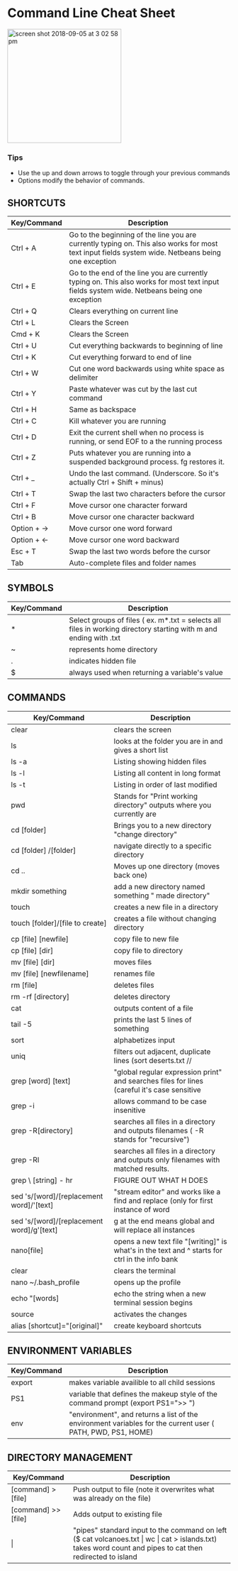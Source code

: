 # Command Line Cheat Sheet

<img width="257" alt="screen shot 2018-09-05 at 3 02 58 pm" src="https://user-images.githubusercontent.com/42748054/45115068-cc531e00-b11c-11e8-92cb-ec22b56b6df0.png">

### Tips
- Use the up and down arrows to toggle through your previous commands
- Options modify the behavior of commands.


## SHORTCUTS

| Key/Command | Description |
| ----------- | ----------- |
| Ctrl + A   | Go to the beginning of the line you are currently typing on.  This also works for most text input fields system wide.  Netbeans being one exception |
| Ctrl + E   | Go to the end of the line you are currently typing on.  This also works for most text input fields system wide.  Netbeans being one exception |
| Ctrl + Q   | Clears everything on current line |
| Ctrl + L   | Clears the Screen |
| Cmd + K    | Clears the Screen |
| Ctrl + U   | Cut everything backwards to beginning of line |
| Ctrl + K   | Cut everything forward to end of line |
| Ctrl + W   | Cut one word backwards using white space as delimiter |
| Ctrl + Y   | Paste whatever was cut by the last cut command |
| Ctrl + H   | Same as backspace |
| Ctrl + C   | Kill whatever you are running |
| Ctrl + D   | Exit the current shell when no process is running, or send EOF to a the running process |
| Ctrl + Z   | Puts whatever you are running into a suspended background process. fg restores it. |
| Ctrl + _   | Undo the last command. (Underscore.  So it's actually Ctrl + Shift + minus) |
| Ctrl + T   | Swap the last two characters before the cursor |
| Ctrl + F   | Move cursor one character forward |
| Ctrl + B   | Move cursor one character backward |
| Option + →  | Move cursor one word forward |
| Option + ←  | Move cursor one word backward |
| Esc + T  | Swap the last two words before the cursor |
| Tab  | Auto-complete files and folder names |


## SYMBOLS

| Key/Command | Description |
| ----------- | ----------- |
| * | Select groups of files ( ex. m*.txt = selects all files in working directory starting with m and ending with .txt |
| ~ | represents home directory | 
| . | indicates hidden file | 
| $ | always used when returning a variable's value | 

## COMMANDS

| Key/Command | Description |
| ----------- | ----------- |
| clear | clears the screen |
| ls | looks at the folder you are in and gives a short list |
| ls -a | Listing showing hidden files |
| ls -l | Listing all content in long format |
| ls -t | Listing in order of last modified|
| pwd | Stands for "Print working directory" outputs where you currently are | 
| cd [folder] | Brings you to a new directory "change directory" | 
| cd [folder] /[folder]  | navigate directly to a specific directory |
| cd .. | Moves up one directory (moves back one) |
| mkdir something | add a new directory named something " made directory" |
| touch | creates a new file in a directory | 
| touch [folder]/[file to create] | creates a file without changing directory |
| cp [file] [newfile] | copy file to new file | 
| cp [file] [dir] |	copy file to directory |
| mv [file] [dir] | moves files |
| mv [file] [newfilename] | renames file |
| rm [file] | deletes files |
| rm -rf [directory] | deletes directory |
| cat | outputs content of a file |
| tail -5 | prints the last 5 lines of something | 
| sort | alphabetizes input |
| uniq | filters out adjacent, duplicate lines (sort deserts.txt //| uniq) is effect to alphabetize and then filter |
| grep [word] [text] | "global regular expression print" and searches files for lines (careful it's case sensitive | 
| grep -i | allows command to be case insenitive | 
| grep -R[directory] | searches all files in a directory and outputs filenames ( -R  stands for "recursive") |
| grep -Rl | searches all files in a directory and outputs only filenames with matched results. |
| grep \ [string] - hr | FIGURE OUT WHAT H DOES |
| sed 's/[word]/[replacement word]/'[text] | "stream editor" and works like a find and replace (only for first instance of word | 
| sed 's/[word]/[replacement word]/g'[text] | g at the end means global and will replace all instances |
| nano[file] | opens a new text file "[writing]" is what's in the text and ^ starts for ctrl in the info bank |
| clear | clears the terminal | 
| nano ~/.bash_profile | opens up the profile | 
| echo "[words] | echo the string when a new terminal session begins | 
| source | activates the changes |
| alias [shortcut]="[original]" | create keyboard shortcuts | 

## ENVIRONMENT VARIABLES

| Key/Command | Description |
| ----------- | ----------- |
| export | makes variable availible to all child sessions | 
| PS1 | variable that defines the makeup style of the command prompt (export PS1=">> ") | 
| env | "environment", and returns a list of the environment variables for the current user ( PATH, PWD, PS1, HOME) | 

## DIRECTORY MANAGEMENT

| Key/Command | Description |
| ----------- | ----------- |
| [command] > [file]| Push output to file (note it overwrites what was already on the file) |
| [command] >> [file]	| Adds output to existing file |
|  \\| | "pipes" standard input to the command on left ($ cat volcanoes.txt \\| wc \\| cat > islands.txt) takes word count and pipes to cat then redirected to island |
